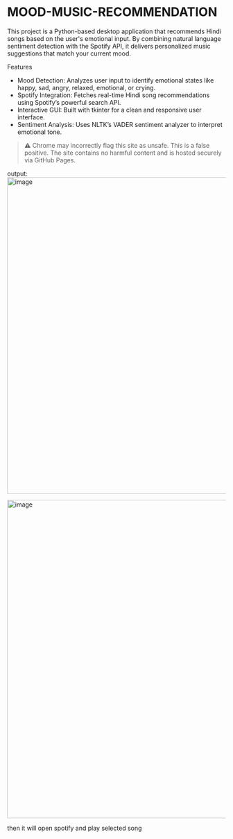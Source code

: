 # MOOD-MUSIC-RECOMMENDATION
This project is a Python-based desktop application that recommends Hindi songs based on the user's emotional input. By combining natural language sentiment detection with the Spotify API, it delivers personalized music suggestions that match your current mood.

Features
-  Mood Detection: Analyzes user input to identify emotional states like happy, sad, angry, relaxed, emotional, or crying.
-  Spotify Integration: Fetches real-time Hindi song recommendations using Spotify’s powerful search API.
-  Interactive GUI: Built with tkinter for a clean and responsive user interface.
-  Sentiment Analysis: Uses NLTK’s VADER sentiment analyzer to interpret emotional tone.



> ⚠️ Chrome may incorrectly flag this site as unsafe. This is a false positive. The site contains no harmful content and is hosted securely via GitHub Pages.

output:
<img width="1197" height="730" alt="image" src="https://github.com/user-attachments/assets/13111b6b-ad1f-4f02-bc61-65241678439b" />

<img width="1193" height="734" alt="image" src="https://github.com/user-attachments/assets/47887033-6948-482e-af6c-0402478d25c0" />

then it will open spotify and play selected song


